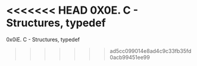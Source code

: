 <<<<<<< HEAD
0X0E. C - Structures, typedef
=======
0x0iE. C - Structures, typedef
>>>>>>> ad5cc099014e8ad4c9c33fb35fd0acb99451ee99
